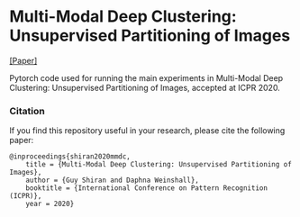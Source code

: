 # Multi-Modal Deep Clustering: Unsupervised Partitioning of Images
[[Paper]](https://arxiv.org/abs/1912.02678)

Pytorch code used for running the main experiments in Multi-Modal Deep Clustering: Unsupervised Partitioning of Images, accepted at ICPR 2020.



### Citation
If you find this repository useful in your research, please cite the following paper:

    @inproceedings{shiran2020mmdc,
        title = {Multi-Modal Deep Clustering: Unsupervised Partitioning of Images},
        author = {Guy Shiran and Daphna Weinshall},
        booktitle = {International Conference on Pattern Recognition (ICPR)},
        year = 2020}

